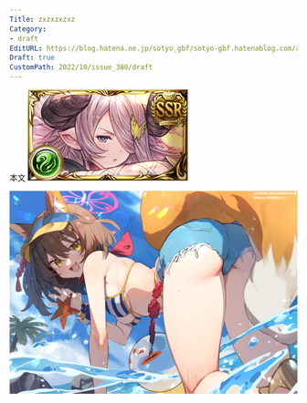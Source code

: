 ```yaml
---
Title: zxzxzxzxz
Category:
- draft
EditURL: https://blog.hatena.ne.jp/sotyo_gbf/sotyo-gbf.hatenablog.com/atom/entry/4207112889924336009
Draft: true
CustomPath: 2022/10/issue_380/draft
---
```


本文
![画像](image/unnamed.png)

![画像](image/100064209_p0.png)
